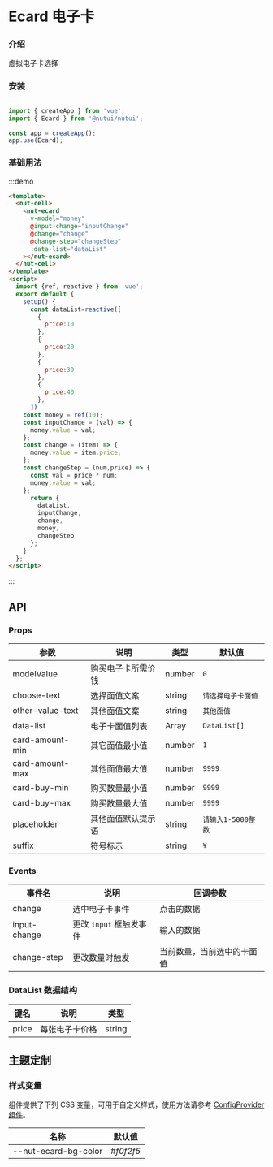 # Ecard 电子卡

### 介绍

虚拟电子卡选择

### 安装

```javascript

import { createApp } from 'vue';
import { Ecard } from '@nutui/nutui';

const app = createApp();
app.use(Ecard);
```

### 基础用法

:::demo

```html
<template>
  <nut-cell>
    <nut-ecard
      v-model="money"
      @input-change="inputChange"
      @change="change"
      @change-step="changeStep"
      :data-list="dataList"
    ></nut-ecard>
  </nut-cell>
</template>
<script>
  import {ref, reactive } from 'vue';
  export default {
    setup() {
      const dataList=reactive([
        {
          price:10
        },
        {
          price:20
        },
        {
          price:30
        },
        {
          price:40
        },
      ])
    const money = ref(10);
    const inputChange = (val) => {
      money.value = val;
    };
    const change = (item) => {
      money.value = item.price;
    };
    const changeStep = (num,price) => {
      const val = price * num;
      money.value = val;
    };
      return {
        dataList,
        inputChange,
        change,
        money,
        changeStep
      };
    }
  };
</script>
```

:::

## API

### Props

| 参数         | 说明                             | 类型   | 默认值           |
|--------------|----------------------------------|--------|------------------|
| modelValue        | 购买电子卡所需价钱                    | number | `0`            |
| choose-text         | 选择面值文案               | string |   `请选择电子卡面值`              |
| other-value-text        | 其他面值文案   | string |         `其他面值`        |
| data-list         | 电子卡面值列表| Array |        `DataList[]`        |
| card-amount-min| 其它面值最小值     | number | `1` |
| card-amount-max        | 其他面值最大值                      | number | `9999`            |
| card-buy-min        | 购买数量最小值                      | number | `9999`            |
| card-buy-max        | 购买数量最大值                      | number | `9999`            |
| placeholder        | 其他面值默认提示语                    | string |    `请输入1-5000整数`         |
| suffix        | 符号标示                      | string | `¥`            |

### Events

| 事件名 | 说明           | 回调参数     |
|--------|----------------|--------------|
| change  | 选中电子卡事件 | 点击的数据 |
| input-change  | 更改 `input` 框触发事件 |输入的数据 |
| change-step  | 更改数量时触发 | 当前数量，当前选中的卡面值 |

### DataList 数据结构
| 键名	 | 说明           | 类型     |
|--------|----------------|--------------|
| price  | 每张电子卡价格 | string |
## 主题定制

### 样式变量

组件提供了下列 CSS 变量，可用于自定义样式，使用方法请参考 [ConfigProvider 组件](#/zh-CN/component/configprovider)。

| 名称                                    | 默认值                     |
| --------------------------------------- | -------------------------- |
| --nut-ecard-bg-color                    | _#f0f2f5_        |

